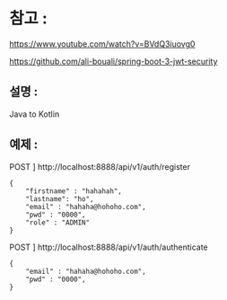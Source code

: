 # 참고 :

https://www.youtube.com/watch?v=BVdQ3iuovg0

https://github.com/ali-bouali/spring-boot-3-jwt-security


## 설명 :

Java to Kotlin

## 예제 :

POST ] http://localhost:8888/api/v1/auth/register
```
{
    "firstname" : "hahahah",
    "lastname": "ho",
    "email" : "hahaha@hohoho.com",
    "pwd" : "0000",
    "role" : "ADMIN"
} 
```

POST ] http://localhost:8888/api/v1/auth/authenticate
```
{
    "email" : "hahaha@hohoho.com",
    "pwd" : "0000",
} 
```